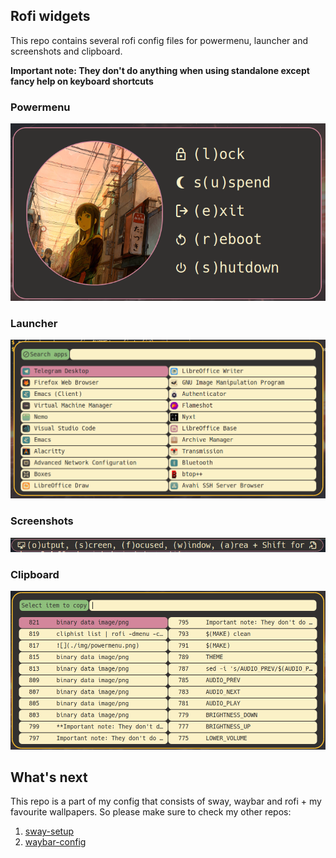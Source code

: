 ## Rofi widgets

This repo contains several rofi config files for powermenu, launcher and screenshots and clipboard.

**Important note: They don't do anything when using standalone except fancy help on keyboard shortcuts**

### Powermenu

![](./img/powermenu.png)

### Launcher

![](./img/launcher.png)

### Screenshots

![](./img/screenshots.png)

### Clipboard

![](./img/clipboard.png)

## What's next

This repo is a part of my config that consists of sway, waybar and rofi + my favourite wallpapers. So please make sure to check my other repos:

1. [sway-setup](https://github.com/VasKho/sway-setup)
1. [waybar-config](https://github.com/VasKho/waybar-config)
